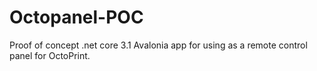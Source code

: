 # Octopanel-POC
Proof of concept .net core 3.1 Avalonia app for using as a remote control panel for OctoPrint.
